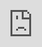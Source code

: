 # 💫 Olá, Eu Sou a Letícia!

<p align="center">
  <img src="https://img.shields.io/badge/Estudante%20de%20Ciência%20de%20Dados-pink?style=for-the-badge&logo=google-cloud" />
  <img src="https://img.shields.io/badge/Engenharia%20de%20Software-lilac?style=for-the-badge&logo=python" />
  <img src="https://img.shields.io/badge/IA%20%26%20Banco%20de%20Dados-pink?style=for-the-badge&logo=artificial-intelligence" />
</p>

<p align="center">
  <img src="<div style="padding-top:56.200%;position:relative;"><iframe src="https://gifer.com/embed/J5A" width="100%" height="100%" style='position:absolute;top:0;left:0;' frameBorder="0" allowFullScreen></iframe></div><p><a href="https://gifer.com">através de GIFER</a></p>" alt="Rede Neural 3D" width="600px"/>
</p>

## 👩‍💻 Sobre Mim:
- 🎓 Atualmente faço faculdade de **Ciência de Dados** e **Engenharia de Software**
- 💻 Sou apaixonada por **Inteligência Artificial** e **Banco de Dados**
- 🎯 Em busca da certificação do **Google Cloud**
- 🌍 Estudando inglês para alcançar a fluência!
- 🧠 Amo ler e sempre estou buscando me atualizar
- 🧩 Trabalhando duro na minha **transição de carreira**

## 🛠️ Tecnologias e Ferramentas:
 ![Python](https://img.shields.io/badge/Python-blue?style=flat&logo=python)
 ![SQL](https://img.shields.io/badge/SQL-gray?style=flat&logo=postgresql)
 ![Java](https://img.shields.io/badge/Java-orange?style=flat&logo=java)
 ![HTML](https://img.shields.io/badge/HTML-red?style=flat&logo=html5)
 ![JavaScript](https://img.shields.io/badge/JavaScript-yellow?style=flat&logo=javascript)
 ![Google Cloud](https://img.shields.io/badge/GoogleCloud-green?style=flat&logo=google-cloud)

## 🌱 O Que Estou Estudando:
- **Ciência de Dados**
- **Engenharia de Software** 
- **Google Cloud** para a certificação
- Melhorando meu **Inglês** diariamente

## ⚡ Curiosidades:
- 🎥 Amo **cinema**, **teatro**, **xadrez** e **viajar**
- 🚀 Sou **determinda** e gosto de ser a **solução para problemas**.
- 🏖️ Sonho em ter uma casa de frente para o mar 🌊

---

<div align="center">
  <h3>📫 Vamos Conectar!</h3>
  <a href="www.linkedin.com/in/leticiagobbi88"><img src="https://img.shields.io/badge/LinkedIn-pink?style=for-the-badge&logo=linkedin"/></a>
</div>
<!---
Leticia-Gobbi88/Leticia-Gobbi88 is a ✨ special ✨ repository because its `README.md` (this file) appears on your GitHub profile.
You can click the Preview link to take a look at your changes.
--->
